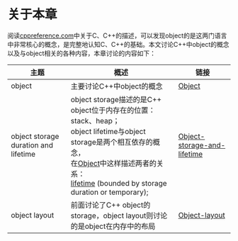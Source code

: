 # 关于本章

阅读[cppreference.com](https://en.cppreference.com/)中关于C、C++的描述，可以发现object的是这两门语言中非常核心的概念，是完整地认知C、C++的基础。本文讨论C++中object的概念以及与object相关的各种内容，本章讨论的内容如下：

| 主题                                 | 概述                                                         | 链接                                                         |
| ------------------------------------ | ------------------------------------------------------------ | ------------------------------------------------------------ |
| object                               | 主要讨论C++中object的概念                                    | [Object](./Object.md)                                        |
| object storage duration and lifetime | object storage描述的是C++ object位于内存在的位置：stack、heap；<br>object lifetime与object storage是两个相互依存的概念，<br>在[Object](https://en.cppreference.com/w/cpp/language/object)中这样描述两者的关系：<br>[lifetime](https://en.cppreference.com/w/cpp/language/lifetime) (bounded by storage duration or temporary); | [Object-storage-and-lifetime](./Object-storage-and-lifetime.md) |
| object layout                        | 前面讨论了C++ object的storage，object layout则讨论的是object在内存中的布局 | [Object-layout](./Object-layout/index.md)                    |

